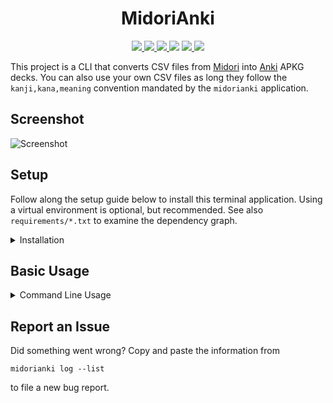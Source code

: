<h1 align="center">MidoriAnki</h1>

<p align="center">
    <a href="https://github.com/StefanGreve/midorianki/actions?query=workflow%3ACI" title="Continuous Integration" target="_blank">
        <img src="https://github.com/StefanGreve/midorianki/workflows/CI/badge.svg">
    </a>
    <a href="https://github.com/StefanGreve/midorianki/actions?query=workflow%3ACodeQL" title="Code QL Analysis" target="_blank">
        <img src="https://github.com/StefanGreve/midorianki/workflows/CodeQL/badge.svg">
    </a>
    <a href="https://github.com/StefanGreve/midorianki" title="Release Version">
        <img src="https://img.shields.io/badge/Release-2.0.1%20-blue">
    </a>
    <a title="Supported Python Versions">
        <img src="https://img.shields.io/badge/Python-3.7%20|%203.8%20|%203.9%20|%203.10%20-blue">
    </a>
    <a href="https://www.gnu.org/licenses/gpl-3.0.en.html" title="License Information" target="_blank" rel="noopener noreferrer">
        <img src="https://img.shields.io/badge/License-GPLv3-blue.svg">
    </a>
    <a href="https://archive.softwareheritage.org/browse/origin/?origin_url=https://github.com/StefanGreve/midorianki" title="Software Heritage Archive" target="_blank" rel="noopener noreferrer">
        <img src="https://archive.softwareheritage.org/badge/origin/https://github.com/StefanGreve/midorianki.git/">
    </a>
</p>

This project is a CLI that converts CSV files from
[Midori](https://apps.apple.com/us/app/midori-japanese-dictionary/id385231773)
into [Anki](https://apps.ankiweb.net/) APKG decks. You can also use your own CSV
files as long they follow the `kanji,kana,meaning` convention mandated by the
`midorianki` application.

## Screenshot

![Screenshot](https://raw.githubusercontent.com/StefanGreve/midorianki/abb402bd031616eb0051dc7f1199d18aa6f2e89b/samples/screenshot.png)

## Setup

Follow along the setup guide below to install this terminal application. Using a
virtual environment is optional, but recommended. See also `requirements/*.txt`
to examine the dependency graph.

<details>
<summary>Installation</summary>

[pipx](https://pypa.github.io/pipx/) is the recommended way to install
Python applications in an isolated environment:

```cli
pipx install git+https://github.com/StefanGreve/midorianki.git
```

Fire up a debug build in `./venv`:

```cli
git clone https://github.com/StefanGreve/midorianki.git
cd weather/
python -m venv venv/
source venv/bin/activate
pip install -r requirements/dev.txt
pip install -e .
```

</details>

## Basic Usage

<details>
<summary>Command Line Usage</summary>

Get help:

```cli
midorianki --help
```

Create a new Anki deck:

```cli
midorianki convert --file <csv> [--name <string>|--dest <path>]
```

The deck name defaults to `csv`'s file stem if `--name` is not specified.
The default target directory is always the current working directory.

</details>

## Report an Issue

Did something went wrong? Copy and paste the information from

```cli
midorianki log --list
```

to file a new bug report.
